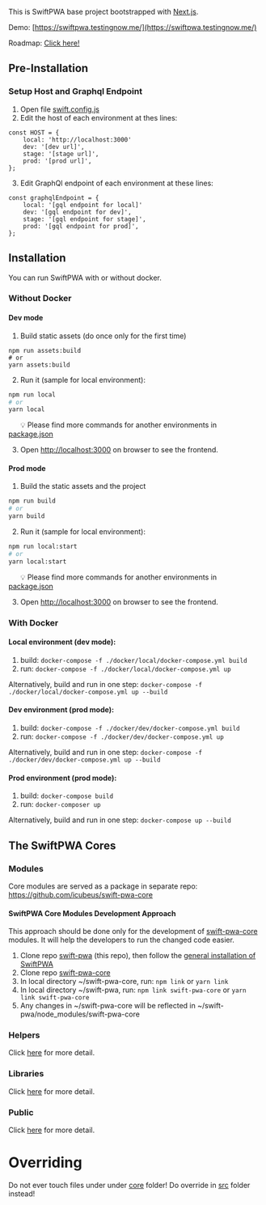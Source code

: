 This is SwiftPWA base project bootstrapped with [Next.js](https://nextjs.org/).

Demo: [https://swiftpwa.testingnow.me/](https://swiftpwa.testingnow.me/)

Roadmap: [Click here!](https://icubeus.github.io/swift-pwa/roadmap.html)


## Pre-Installation
### Setup Host and Graphql Endpoint
1. Open file [swift.config.js](swift.config.js)
2. Edit the host of each environment at thes lines:
```
const HOST = {
    local: 'http://localhost:3000'
    dev: '[dev url]',
    stage: '[stage url]',
    prod: '[prod url]',
};
```
3. Edit GraphQl endpoint of each environment at these lines:
```
const graphqlEndpoint = {
    local: '[gql endpoint for local]'
    dev: '[gql endpoint for dev]',
    stage: '[gql endpoint for stage]',
    prod: '[gql endpoint for prod]',
};
```

## Installation
You can run SwiftPWA with or without docker.
### Without Docker
#### Dev mode
1. Build static assets (do once only for the first time)
```
npm run assets:build
# or
yarn assets:build
```
2. Run it (sample for local environment):
```bash
npm run local
# or
yarn local
``` 
&nbsp;&nbsp;&nbsp;&nbsp;&nbsp;&nbsp;:bulb: Please find more commands for another environments in [package.json](package.json)  

3. Open [http://localhost:3000](http://localhost:3000) on browser to see the frontend.

#### Prod mode
1. Build the static assets and the project
```bash
npm run build
# or
yarn build
```
2. Run it (sample for local environment):
```bash
npm run local:start
# or
yarn local:start
```
&nbsp;&nbsp;&nbsp;&nbsp;&nbsp;&nbsp;:bulb: Please find more commands for another environments in [package.json](package.json)  

3. Open [http://localhost:3000](http://localhost:3000) on browser to see the frontend.

### With Docker
#### Local environment (dev mode): 
1. build: `docker-compose -f ./docker/local/docker-compose.yml build`
2. run: `docker-compose -f ./docker/local/docker-compose.yml up`


Alternatively, build and run in one step: `docker-compose -f ./docker/local/docker-compose.yml up --build`


#### Dev environment (prod mode): 
1. build: `docker-compose -f ./docker/dev/docker-compose.yml build`
2. run: `docker-compose -f ./docker/dev/docker-compose.yml up`

Alternatively, build and run in one step: `docker-compose -f ./docker/dev/docker-compose.yml up --build`

#### Prod environment (prod mode):
1. build: `docker-compose build`
2. run: `docker-composer up`

Alternatively, build and run in one step: `docker-compose up --build`

## The SwiftPWA Cores
### Modules
Core modules are served as a package in separate repo: https://github.com/icubeus/swift-pwa-core

#### SwiftPWA Core Modules Development Approach
This approach should be done only for the development of [swift-pwa-core](https://github.com/icubeus/swift-pwa-core/) modules. It will help the developers to run the changed code easier.
1. Clone repo [swift-pwa](https://github.com/icubeus/swift-pwa/) (this repo), then follow the [general installation of SwiftPWA](https://github.com/icubeus/swift-pwa#installation)
2. Clone repo [swift-pwa-core](https://github.com/icubeus/swift-pwa-core/)
3. In local directory ~/swift-pwa-core, run: `npm link` or `yarn link`
4. In local directory ~/swift-pwa, run: `npm link swift-pwa-core` or `yarn link swift-pwa-core`
5. Any changes in ~/swift-pwa-core will be reflected in ~/swift-pwa/node_modules/swift-pwa-core

### Helpers
Click [here](core/helpers/readme.md) for more detail.
### Libraries
Click [here](core/lib/readme.md) for more detail.
### Public
Click [here](core/public/readme.md) for more detail.

# Overriding
Do not ever touch files under under [core](core) folder!
Do override in [src](src) folder instead!
